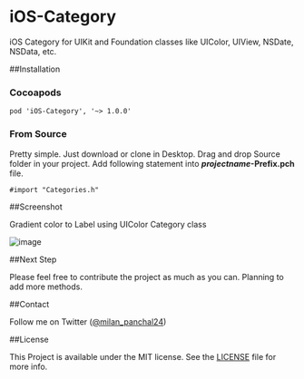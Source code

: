 iOS-Category
============

iOS Category for UIKit and Foundation classes like UIColor, UIView, NSDate, NSData, etc.


##Installation 

### Cocoapods

    pod 'iOS-Category', '~> 1.0.0'

### From Source

Pretty simple. Just download or clone in Desktop. Drag and drop Source folder in your project. Add following statement into ***projectname*-Prefix.pch** file.

	#import "Categories.h"


##Screenshot

Gradient color to Label using UIColor Category class

![image](https://raw.github.com/milanpanchal/iOS-Category/master/Screenshots/gredient_example.png)


##Next Step

Please feel free to contribute the project as much as you can. Planning to add more methods.


##Contact


Follow me on Twitter ([@milan_panchal24](https://twitter.com/milan_panchal24))

##License

This Project is available under the MIT license. See the [LICENSE](https://github.com/milanpanchal/iOS-Category/blob/master/LICENSE) file for more info.




